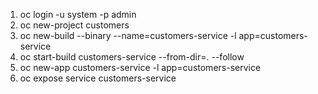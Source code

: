 1. oc login -u system -p admin  
2. oc new-project customers
3. oc new-build --binary --name=customers-service -l app=customers-service
4. oc start-build customers-service --from-dir=. --follow
5. oc new-app customers-service -l app=customers-service
6. oc expose service customers-service
 
